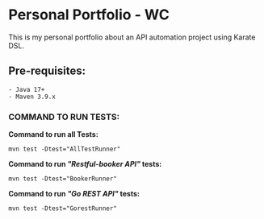 # Personal Portfolio - WC

This is my personal portfolio about an API automation project using Karate DSL.

## Pre-requisites:
    - Java 17+
    - Maven 3.9.x


### COMMAND TO RUN TESTS:

  **Command to run all Tests:**
    
    mvn test -Dtest="AllTestRunner"

 **Command to run *"Restful-booker API"* tests:**

    mvn test -Dtest="BookerRunner"

**Command to run *"Go REST API"* tests:**
  
    mvn test -Dtest="GorestRunner"
